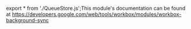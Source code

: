 export * from './QueueStore.js';This module's documentation can be found at https://developers.google.com/web/tools/workbox/modules/workbox-background-sync
